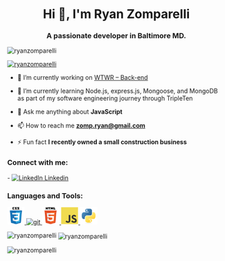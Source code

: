 <h1 align="center">Hi 👋, I'm Ryan Zomparelli</h1>
<h3 align="center">A passionate developer in Baltimore MD.</h3>

<p align="left"> <img src="https://komarev.com/ghpvc/?username=ryanzomparelli&label=Profile%20views&color=0e75b6&style=flat" alt="ryanzomparelli" /> </p>

<p align="left"> <a href="https://github.com/ryo-ma/github-profile-trophy"><img src="https://github-profile-trophy.vercel.app/?username=ryanzomparelli" alt="ryanzomparelli" /></a> </p>

- 🔭 I’m currently working on [WTWR – Back-end](https://github.com/RyanZomparelli/se_project_react)

- 🌱 I’m currently learning Node.js, express.js, Mongoose, and MongoDB as part of my software engineering journey through TripleTen

- 💬 Ask me anything about **JavaScript**

- 📫 How to reach me **zomp.ryan@gmail.com**

- ⚡ Fun fact **I recently owned a small construction business**

<h3 align="left">Connect with me:</h3>
<p align="left">
  - <a href="https://www.linkedin.com/in/ryan-zomparelli/" target="_blank">
  <img src="https://cdn.jsdelivr.net/gh/devicons/devicon/icons/linkedin/linkedin-original.svg" alt="LinkedIn" width="20" height="20" />
  Linkedin
</a>
</p>

<h3 align="left">Languages and Tools:</h3>
<p align="left"> <a href="https://www.w3schools.com/css/" target="_blank" rel="noreferrer"> <img src="https://raw.githubusercontent.com/devicons/devicon/master/icons/css3/css3-original-wordmark.svg" alt="css3" width="40" height="40"/> </a> <a href="https://git-scm.com/" target="_blank" rel="noreferrer"> <img src="https://www.vectorlogo.zone/logos/git-scm/git-scm-icon.svg" alt="git" width="40" height="40"/> </a> <a href="https://www.w3.org/html/" target="_blank" rel="noreferrer"> <img src="https://raw.githubusercontent.com/devicons/devicon/master/icons/html5/html5-original-wordmark.svg" alt="html5" width="40" height="40"/> </a> <a href="https://developer.mozilla.org/en-US/docs/Web/JavaScript" target="_blank" rel="noreferrer"> <img src="https://raw.githubusercontent.com/devicons/devicon/master/icons/javascript/javascript-original.svg" alt="javascript" width="40" height="40"/> </a> <a href="https://www.python.org" target="_blank" rel="noreferrer"> <img src="https://raw.githubusercontent.com/devicons/devicon/master/icons/python/python-original.svg" alt="python" width="40" height="40"/> </a> </p>

<p><img align="left" src="https://github-readme-stats.vercel.app/api/top-langs?username=ryanzomparelli&show_icons=true&locale=en&layout=compact" alt="ryanzomparelli" /></p>

<p>&nbsp;<img align="center" src="https://github-readme-stats.vercel.app/api?username=ryanzomparelli&show_icons=true&locale=en" alt="ryanzomparelli" /></p>

<p><img align="center" src="https://github-readme-streak-stats.herokuapp.com/?user=ryanzomparelli&" alt="ryanzomparelli" /></p>
